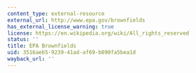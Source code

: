 ```yaml
---
content_type: external-resource
external_url: http://www.epa.gov/brownfields
has_external_license_warning: true
license: https://en.wikipedia.org/wiki/All_rights_reserved
status: ''
title: EPA Brownfields
uid: 3516aeb5-9239-41ad-af69-b890fa5bea1d
wayback_url: ''
---
```

